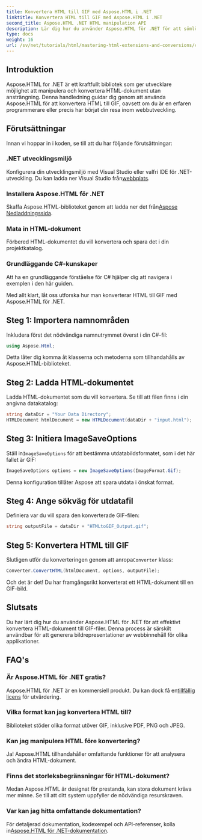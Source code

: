 ```yaml
---
title: Konvertera HTML till GIF med Aspose.HTML i .NET
linktitle: Konvertera HTML till GIF med Aspose.HTML i .NET
second_title: Aspose.HTML .NET HTML manipulation API
description: Lär dig hur du använder Aspose.HTML för .NET för att sömlöst konvertera HTML-dokument till GIF-bilder. Denna omfattande guide leder dig genom steg-för-steg guide.
type: docs
weight: 16
url: /sv/net/tutorials/html/mastering-html-extensions-and-conversions/converting-html-to-gif/
---
```

## Introduktion

Aspose.HTML for .NET är ett kraftfullt bibliotek som ger utvecklare möjlighet att manipulera och konvertera HTML-dokument utan ansträngning. Denna handledning guidar dig genom att använda Aspose.HTML för att konvertera HTML till GIF, oavsett om du är en erfaren programmerare eller precis har börjat din resa inom webbutveckling.

## Förutsättningar

Innan vi hoppar in i koden, se till att du har följande förutsättningar:

### .NET utvecklingsmiljö 

 Konfigurera din utvecklingsmiljö med Visual Studio eller valfri IDE för .NET-utveckling. Du kan ladda ner Visual Studio från[webbplats](https://visualstudio.microsoft.com/downloads/).

### Installera Aspose.HTML för .NET

 Skaffa Aspose.HTML-biblioteket genom att ladda ner det från[Aspose Nedladdningssida](https://releases.aspose.com/html/net/).

### Mata in HTML-dokument

Förbered HTML-dokumentet du vill konvertera och spara det i din projektkatalog.

### Grundläggande C#-kunskaper

Att ha en grundläggande förståelse för C# hjälper dig att navigera i exemplen i den här guiden.

Med allt klart, låt oss utforska hur man konverterar HTML till GIF med Aspose.HTML för .NET.

## Steg 1: Importera namnområden

Inkludera först det nödvändiga namnutrymmet överst i din C#-fil:

```csharp
using Aspose.Html;
```

Detta låter dig komma åt klasserna och metoderna som tillhandahålls av Aspose.HTML-biblioteket.

## Steg 2: Ladda HTML-dokumentet

Ladda HTML-dokumentet som du vill konvertera. Se till att filen finns i din angivna datakatalog:

```csharp
string dataDir = "Your Data Directory";
HTMLDocument htmlDocument = new HTMLDocument(dataDir + "input.html");
```

## Steg 3: Initiera ImageSaveOptions

 Ställ in`ImageSaveOptions` för att bestämma utdatabildsformatet, som i det här fallet är GIF:

```csharp
ImageSaveOptions options = new ImageSaveOptions(ImageFormat.Gif);
```

Denna konfiguration tillåter Aspose att spara utdata i önskat format.

## Steg 4: Ange sökväg för utdatafil

Definiera var du vill spara den konverterade GIF-filen:

```csharp
string outputFile = dataDir + "HTMLtoGIF_Output.gif";
```

## Steg 5: Konvertera HTML till GIF

 Slutligen utför du konverteringen genom att anropa`Converter` klass:

```csharp
Converter.ConvertHTML(htmlDocument, options, outputFile);
```

Och det är det! Du har framgångsrikt konverterat ett HTML-dokument till en GIF-bild.

## Slutsats

Du har lärt dig hur du använder Aspose.HTML för .NET för att effektivt konvertera HTML-dokument till GIF-filer. Denna process är särskilt användbar för att generera bildrepresentationer av webbinnehåll för olika applikationer.

## FAQ's

### Är Aspose.HTML för .NET gratis?  
 Aspose.HTML för .NET är en kommersiell produkt. Du kan dock få en[tillfällig licens](https://purchase.conholdate.com/temporary-license/) för utvärdering.

### Vilka format kan jag konvertera HTML till?  
Biblioteket stöder olika format utöver GIF, inklusive PDF, PNG och JPEG.

### Kan jag manipulera HTML före konvertering?  
Ja! Aspose.HTML tillhandahåller omfattande funktioner för att analysera och ändra HTML-dokument.

### Finns det storleksbegränsningar för HTML-dokument?  
Medan Aspose.HTML är designat för prestanda, kan stora dokument kräva mer minne. Se till att ditt system uppfyller de nödvändiga resurskraven.

### Var kan jag hitta omfattande dokumentation?  
 För detaljerad dokumentation, kodexempel och API-referenser, kolla in[Aspose.HTML för .NET-dokumentation](https://reference.aspose.com/html/net/).